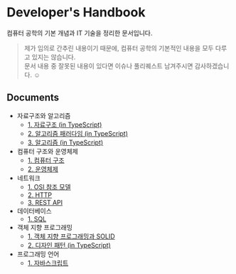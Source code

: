 # Developer's Handbook

컴퓨터 공학의 기본 개념과 IT 기술을 정리한 문서입니다.

> 제가 임의로 간추린 내용이기 때문에, 컴퓨터 공학의 기본적인 내용을 모두 다루고 있지는 않습니다.  
> 문서 내용 중 잘못된 내용이 있다면 이슈나 풀리퀘스트 남겨주시면 감사하겠습니다. ☺️

## Documents

- 자료구조와 알고리즘
  - [1. 자료구조 (in TypeScript)](<docs/자료구조와 알고리즘/1. 자료구조 (in TypeScript).md>)
  - [2. 알고리즘 패러다임 (in TypeScript)](<docs/자료구조와 알고리즘/2. 알고리즘 패러다임 (in TypeScript).md>)
  - [3. 알고리즘 (in TypeScript)](<docs/자료구조와 알고리즘/3. 알고리즘 (in TypeScript).md>)
- 컴퓨터 구조와 운영체제
  - [1. 컴퓨터 구조](<docs/컴퓨터 구조와 운영체제/1. 컴퓨터 구조.md>)
  - [2. 운영체제](<docs/컴퓨터 구조와 운영체제/2. 운영체제.md>)
- 네트워크
  - [1. OSI 참조 모델](<docs/네트워크/1. OSI 참조 모델.md>)
  - [2. HTTP](<docs/네트워크/2. HTTP.md>)
  - [3. REST API](<docs/네트워크/3. REST API.md>)
- 데이터베이스
  - [1. SQL](<docs/데이터베이스/1. SQL.md>)
- 객체 지향 프로그래밍
  - [1. 객체 지향 프로그래밍과 SOLID](<docs/객체 지향 프로그래밍/1. 객체 지향 프로그래밍과 SOLID.md>)
  - [2. 디자인 패턴 (in TypeScript)](<docs/객체 지향 프로그래밍/2. 디자인 패턴 (in TypeScript).md>)
- 프로그래밍 언어
  - [1. 자바스크립트](<docs/프로그래밍 언어/1. 자바스크립트.md>)
